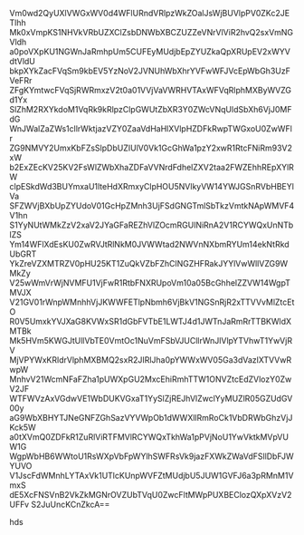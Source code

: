 Vm0wd2QyUXlVWGxWV0d4WFlURndVRlpzWkZOalJsWjBUVlpPV0ZKc2JETlhh
Mk0xVmpKS1NHVkVRbUZXClZsbDNWbXBCZUZZeVNrVlViR2hvQ2sxVmNGVldh
a0poVXpKU1NGWnJaRmhpUm5CUFEyMUdjbEpZYUZkaQpXRUpEV2xWYVdtVldU
bkpXYkZacFVqSm9kbEV5YzNoV2JVNUhWbXhrYVFwWFJVcEpWbGh3UzFVeFRr
ZFgKYmtwcFVqSjRWRmxzV2t0a01VVjVaVWRHVTAxWFVqRlphMXByWVZGd1Yx
SlZhM2RXYkdoM1VqRk9kRlpzClpGWUtZbXR3Y0ZWcVNqUldSbXh6VjJ0MFdG
WnJWalZaZWs1cllrWktjazVZY0ZaaVdHaHlXVlpHZDFkRwpTWGxoU0ZwWFlr
ZG9NMVY2UmxKbFZsSlpDbUZIUlV0Vk1GcGhWa1pzY2xwR1RtcFNiRm93V2xW
b2ExZEcKV25KV2FsWlZWbXhaZDFaVVNrdFdhelZXV2taa2FWZEhhREpXYlRW
clpESkdWd3BUYmxaU1lteHdXRmxyClpHOU5NVlkyVW14YWJGSnRVbHBEYlVa
SFZWVjBXbUpZYUdoV01GcHpZMnh3UjFSdGNGTmlSbTkzVmtkNApWMVF4V1hn
S1YyNUtWMkZzV2xaV2JYaGFaREZhVlZOcmRGUlNiRnA2V1RCYWQxUnNTblZS
Ym14WFlXdEsKU0ZwRVJtRlNkM0JVWWtad2NWVnNXbmRYUm14ekNtRkdUbGRT
YkZreVZXMTRZV0pHU25KT1ZuQkVZbFZhClNGZHFRakJYYlVwWllVZG9WMkZy
V25wWmVrWjNVMFU1VjFwR1RtbFNXRUpoVm10a05BcGhhelZZVW14WgpTMVJX
V21GV01rWnpWMnhhVjJKWWFETlpNbmh6VjBkV1NGSnRjR2xTTVVvMlZtcEtO
R0V5UmxkYVJXaG8KVWxSR1dGbFVTbE1LWTJ4d1JWTnJaRmRrTTBKWldXMTBk
Mk5HVm5KWGJtUllVbTE0VmtOc1NuVmFSbVJUCllrWnJlVlpYTVhwT1YwVjRV
MjVPYWxKRldrVlphMXBMQ2sxR2JIRlJha0pYWWxWV05Ga3dVazlXTVVwRwpW
MnhvV21WcmNFaFZha1pUWXpGU2MxcEhiRmhTTW1ONVZtcEdZVlozY0ZwV2JF
WTFWVzAxVGdwVE1WbDUKVGxaT1YySlZjREJhVlZwclYyMUZlR05GZUdGV00y
aG9WbXBHYTJNeGNFZGhSazVYVWpOb1dWWXllRmRoCk1VbDRWbGhzVjJKck5W
a0tXVmQ0ZDFkR1ZuRlViRTFMVlRCYWQxTkhWa1pPVjNoU1YwVktkMVpVUW1G
WgpWbHB6WWtoU1RsWXpVbFpWYlhSWFRsVk9jazFXWkZWaVdFSllDbFJWYUVO
V1JscFdWMnhLYTAxVk1UTlcKUnpWVFZtMUdjbU5JUW1GVFJ6a3pRMnM1VmxS
dE5XcFNSVnB2VkZkMGNrOVZUbTVqU0ZwcFltMWpPUXBEClozQXpXVzV2UFFv
S2JuUncKCnZkcA==

hds